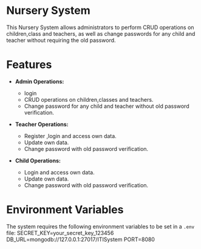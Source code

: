 
# Nursery System

This Nursery System allows administrators to perform CRUD operations on children,class and teachers, as well as change passwords for any child and teacher without requiring the old password.

# Features

- **Admin Operations:**
  - login
  - CRUD operations on children,classes and teachers.
  - Change password for any child and teacher without old password verification.

- **Teacher Operations:**
  - Register ,login and access own data.
  - Update own data.
  - Change password with old password verification.

- **Child Operations:**
  - Login and access own data.
  - Update own data.
  - Change password with old password verification.

# Environment Variables

The system requires the following environment variables to be set in a `.env` file:
SECRET_KEY=your_secret_key_123456
DB_URL=mongodb://127.0.0.1:27017/ITISystem
PORT=8080
